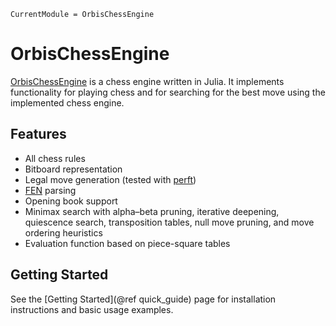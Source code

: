 ```@meta
CurrentModule = OrbisChessEngine
```

# OrbisChessEngine

[OrbisChessEngine](https://github.com/BjarkeHautop/OrbisChessEngine.jl) is a chess engine written in Julia. It implements functionality for playing chess and for searching for the best move using the implemented chess engine.

## Features

- All chess rules
- Bitboard representation
- Legal move generation (tested with [perft](https://www.chessprogramming.org/Perft))
- [FEN](https://en.wikipedia.org/wiki/Forsyth%E2%80%93Edwards_Notation) parsing
- Opening book support
- Minimax search with alpha–beta pruning, iterative deepening, quiescence search, transposition tables, null move pruning, and move ordering heuristics
- Evaluation function based on piece-square tables

## Getting Started

See the [Getting Started](@ref quick_guide) page for installation instructions and basic usage examples.
